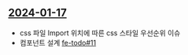 ## [2024-01-17](../../0.DailyNote/2024-01-17.md)
- css 파일 Import 위치에 따른 css 스타일 우선순위 이슈
- 컴포넌트 설계 [fe-todo#11](https://github.com/softeerbootcamp-3rd/fe-todo/pull/11)

